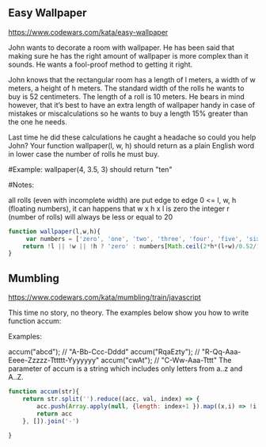 
## Easy Wallpaper
https://www.codewars.com/kata/easy-wallpaper

John wants to decorate a room with wallpaper. He has been said that making sure he has the right amount of wallpaper is more complex than it sounds. He wants a fool-proof method to getting it right.

John knows that the rectangular room has a length of l meters, a width of w meters, a height of h meters. The standard width of the rolls he wants to buy is 52 centimeters. The length of a roll is 10 meters. He bears in mind however, that it’s best to have an extra length of wallpaper handy in case of mistakes or miscalculations so he wants to buy a length 15% greater than the one he needs.

Last time he did these calculations he caught a headache so could you help John? Your function wallpaper(l, w, h) should return as a plain English word in lower case the number of rolls he must buy.

#Example: wallpaper(4, 3.5, 3) should return "ten"

#Notes:

all rolls (even with incomplete width) are put edge to edge
0 <= l, w, h (floating numbers), it can happens that w x h x l is zero
the integer r (number of rolls) will always be less or equal to 20

```javascript
function wallpaper(l,w,h){
	 var numbers = ['zero', 'one', 'two', 'three', 'four', 'five', 'six', 'seven', 'eight', 'nine', 'ten', 'eleven', 'twelve', 'thirteen', 'fourteen', 'fifteen', 'sixteen', 'seventeen', 'eighteen', 'nineteen', 'twenty'];
	return !l || !w || !h ? 'zero' : numbers[Math.ceil(2*h*(l+w)/0.52/10 * 1.15)];
}
```
## Mumbling
https://www.codewars.com/kata/mumbling/train/javascript

This time no story, no theory. The examples below show you how to write function accum:

Examples:

accum("abcd");    // "A-Bb-Ccc-Dddd"
accum("RqaEzty"); // "R-Qq-Aaa-Eeee-Zzzzz-Tttttt-Yyyyyyy"
accum("cwAt");    // "C-Ww-Aaa-Tttt"
The parameter of accum is a string which includes only letters from a..z and A..Z.

```javascript
function accum(str){
	return str.split('').reduce((acc, val, index) => {
		acc.push(Array.apply(null, {length: index+1 }).map((x,i) => !i ? val.toUpperCase() : val.toLowerCase()).join(''))
		return acc
	}, []).join('-')
	
}
```
